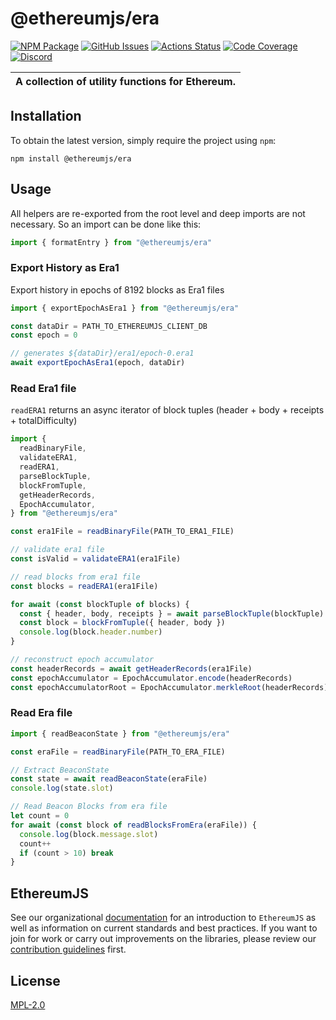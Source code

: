 # @ethereumjs/era

[![NPM Package][era-npm-badge]][era-npm-link]
[![GitHub Issues][era-issues-badge]][era-issues-link]
[![Actions Status][era-actions-badge]][era-actions-link]
[![Code Coverage][era-coverage-badge]][era-coverage-link]
[![Discord][discord-badge]][discord-link]

| A collection of utility functions for Ethereum. |
| ----------------------------------------------- |

## Installation

To obtain the latest version, simply require the project using `npm`:

```shell
npm install @ethereumjs/era
```

## Usage

All helpers are re-exported from the root level and deep imports are not necessary. So an import can be done like this:

```ts
import { formatEntry } from "@ethereumjs/era"
```

### Export History as Era1

Export history in epochs of 8192 blocks as Era1 files

```ts
import { exportEpochAsEra1 } from "@ethereumjs/era"

const dataDir = PATH_TO_ETHEREUMJS_CLIENT_DB
const epoch = 0

// generates ${dataDir}/era1/epoch-0.era1
await exportEpochAsEra1(epoch, dataDir)
```

### Read Era1 file

`readERA1` returns an async iterator of block tuples (header + body + receipts + totalDifficulty)

```ts
import {
  readBinaryFile,
  validateERA1,
  readERA1,
  parseBlockTuple,
  blockFromTuple,
  getHeaderRecords,
  EpochAccumulator,
} from "@ethereumjs/era"

const era1File = readBinaryFile(PATH_TO_ERA1_FILE)

// validate era1 file
const isValid = validateERA1(era1File)

// read blocks from era1 file
const blocks = readERA1(era1File)

for await (const blockTuple of blocks) {
  const { header, body, receipts } = await parseBlockTuple(blockTuple)
  const block = blockFromTuple({ header, body })
  console.log(block.header.number)
}

// reconstruct epoch accumulator
const headerRecords = await getHeaderRecords(era1File)
const epochAccumulator = EpochAccumulator.encode(headerRecords)
const epochAccumulatorRoot = EpochAccumulator.merkleRoot(headerRecords)
```

### Read Era file

```ts
import { readBeaconState } from "@ethereumjs/era"

const eraFile = readBinaryFile(PATH_TO_ERA_FILE)

// Extract BeaconState
const state = await readBeaconState(eraFile)
console.log(state.slot)

// Read Beacon Blocks from era file
let count = 0
for await (const block of readBlocksFromEra(eraFile)) {
  console.log(block.message.slot)
  count++
  if (count > 10) break
}
```

## EthereumJS

See our organizational [documentation](https://ethereumjs.readthedocs.io) for an introduction to `EthereumJS` as well as information on current standards and best practices. If you want to join for work or carry out improvements on the libraries, please review our [contribution guidelines](https://ethereumjs.readthedocs.io/en/latest/contributing.html) first.

## License

[MPL-2.0](<https://tldrlegal.com/license/mozilla-public-license-2.0-(mpl-2)>)

[era-npm-badge]: https://img.shields.io/npm/v/@ethereumjs/era.svg
[era-npm-link]: https://www.npmjs.org/package/@ethereumjs/era
[era-issues-badge]: https://img.shields.io/github/issues/ethereumjs/ethereumjs-monorepo/package:%20era?label=issues
[era-issues-link]: https://github.com/ethereumjs/ethereumjs-monorepo/issues?q=is%3Aopen+is%3Aissue+label%3A"package%3A+era"
[era-actions-badge]: https://github.com/ethereumjs/ethereumjs-monorepo/workflows/Era/badge.svg
[era-actions-link]: https://github.com/ethereumjs/ethereumjs-monorepo/actions?query=workflow%3A%22Era%22
[era-coverage-badge]: https://codecov.io/gh/ethereumjs/ethereumjs-monorepo/branch/master/graph/badge.svg?flag=era
[era-coverage-link]: https://codecov.io/gh/ethereumjs/ethereumjs-monorepo/tree/master/packages/era
[discord-badge]: https://img.shields.io/static/v1?logo=discord&label=discord&message=Join&color=blue
[discord-link]: https://discord.gg/TNwARpR
